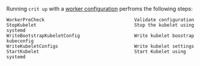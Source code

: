 Running `crit up` with a [worker configuration](bootstrapping-a-worker.md
) perfroms the following steps:
 
```
WorkerPreCheck                                 Validate configuration
StopKubelet                                    Stop the kubelet using systemd
WriteBootstrapKubeletConfig                    Write kubelet boostrap kubeconfig
WriteKubeletConfigs                            Write kubelet settings
StartKubelet                                   Start Kubelet using systemd
```
